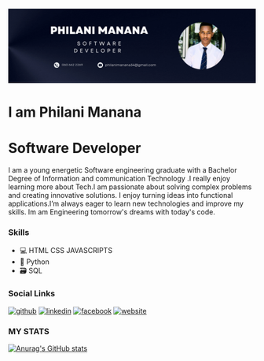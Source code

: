 ![Software Developer](https://github.com/PhilaniGcina/PhilaniGcina/blob/main/github-banner.png)
# I am Philani Manana

# Software Developer

I am a young energetic Software engineering graduate with a Bachelor Degree of Information and communication Technology .I really enjoy learning more about Tech.I am passionate about solving complex problems and creating innovative solutions. I enjoy turning ideas into functional applications.I’m always eager to learn new technologies and improve my skills.
Im am Engineering tomorrow's dreams with today's code.

### Skills
* 💻 HTML CSS JAVASCRIPTS
* 🐍 Python
* 🗃 SQL

### Social Links

[<img src='https://cdn.jsdelivr.net/npm/simple-icons@3.0.1/icons/github.svg' alt='github' height='40'>](https://github.com/PhilaniGcina)  [<img src='https://cdn.jsdelivr.net/npm/simple-icons@3.0.1/icons/linkedin.svg' alt='linkedin' height='40'>](https://www.linkedin.com/in/philani-manana-a18653241/)  [<img src='https://cdn.jsdelivr.net/npm/simple-icons@3.0.1/icons/facebook.svg' alt='facebook' height='40'>](https://www.facebook.com/philanie.manana.7)  [<img src='https://cdn.jsdelivr.net/npm/simple-icons@3.0.1/icons/icloud.svg' alt='website' height='40'>](https://philanigcina.github.io/Philani/) 

### MY STATS
[![Anurag's GitHub stats](https://github-readme-stats.vercel.app/api?username=PhilaniGcina)](https://github.com/anuraghazra/github-readme-stats)

